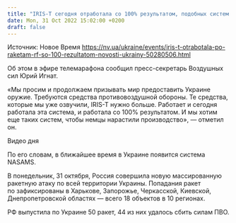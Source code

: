 ```yaml
---
title: "IRIS-T сегодня отработала со 100% результатом, подобных систем нужно больше — Воздушные силы"
date: Mon, 31 Oct 2022 15:02:00 +0200
draft: false
---
```

Источник: Новое Время https://nv.ua/ukraine/events/iris-t-otrabotala-po-raketam-rf-so-100-rezultatom-novosti-ukrainy-50280506.html


 Об этом в эфире телемарафона сообщил пресс-секретарь Воздушных сил Юрий Игнат.

«Мы просим и продолжаем призывать мир предоставить Украине оружие. Требуются средства противовоздушной обороны. Те средства, которые мы уже озвучили, IRIS-T нужно больше. Работает и сегодня работала эта система, и работала со 100% результатом. И мы хотим еще таких систем, чтобы немцы нарастили производство», — отметил он.

 Видео дня   

По его словам, в ближайшее время в Украине появится система NASAMS.

В понедельник, 31 октября, Россия совершила новую массированную ракетную атаку по всей территории Украины. Попадания ракет по зафиксированы в Харькове, Запорожье, Черкасской, Киевской, Днепропетровской областях — всего 18 объектов в 10 регионах.

РФ выпустила по Украине 50 ракет, 44 из них удалось сбить силам ПВО.
